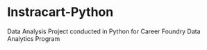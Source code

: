 # Instracart-Python
Data Analysis Project conducted in Python for Career Foundry Data Analytics Program
